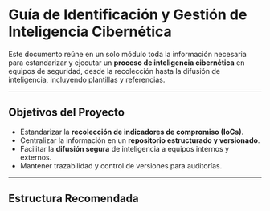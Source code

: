 #  Guía de Identificación y Gestión de Inteligencia Cibernética

Este documento reúne en un solo módulo toda la información necesaria para estandarizar y ejecutar un **proceso de inteligencia cibernética** en equipos de seguridad, desde la recolección hasta la difusión de inteligencia, incluyendo plantillas y referencias.

---

##  Objetivos del Proyecto
- Estandarizar la **recolección de indicadores de compromiso (IoCs)**.
- Centralizar la información en un **repositorio estructurado y versionado**.
- Facilitar la **difusión segura** de inteligencia a equipos internos y externos.
- Mantener trazabilidad y control de versiones para auditorías.

---

##  Estructura Recomendada




